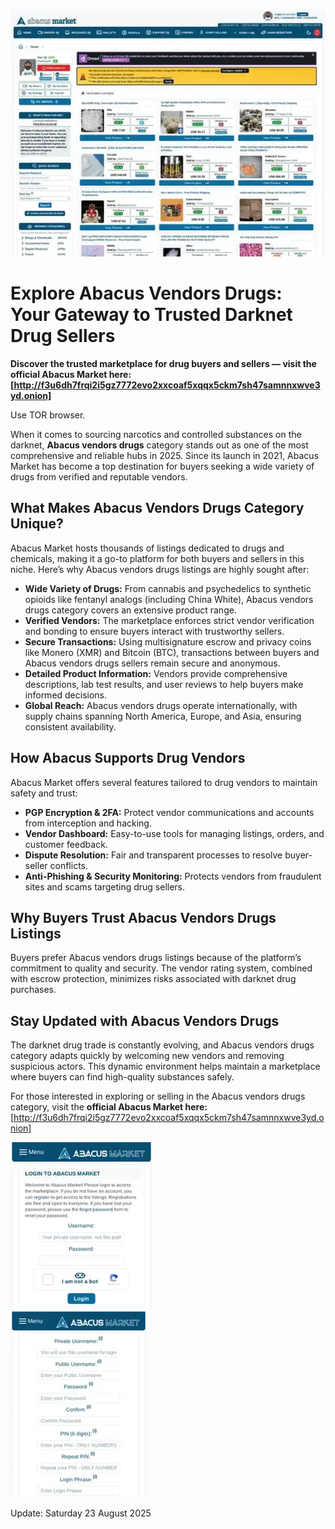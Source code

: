 <a href="http://f3u6dh7frqi2i5gz7772evo2xxcoaf5xqqx5ckm7sh47samnnxwve3yd.onion"><img src="/materials/prior.webp" alt="image" style="max-width: 100%;"></a>

# Explore Abacus Vendors Drugs: Your Gateway to Trusted Darknet Drug Sellers

**Discover the trusted marketplace for drug buyers and sellers — visit the official Abacus Market here: [http://f3u6dh7frqi2i5gz7772evo2xxcoaf5xqqx5ckm7sh47samnnxwve3yd.onion]**

Use TOR browser.

When it comes to sourcing narcotics and controlled substances on the darknet, **Abacus vendors drugs** category stands out as one of the most comprehensive and reliable hubs in 2025. Since its launch in 2021, Abacus Market has become a top destination for buyers seeking a wide variety of drugs from verified and reputable vendors.

## What Makes Abacus Vendors Drugs Category Unique?

Abacus Market hosts thousands of listings dedicated to drugs and chemicals, making it a go-to platform for both buyers and sellers in this niche. Here’s why Abacus vendors drugs listings are highly sought after:

- **Wide Variety of Drugs:** From cannabis and psychedelics to synthetic opioids like fentanyl analogs (including China White), Abacus vendors drugs category covers an extensive product range.
- **Verified Vendors:** The marketplace enforces strict vendor verification and bonding to ensure buyers interact with trustworthy sellers.
- **Secure Transactions:** Using multisignature escrow and privacy coins like Monero (XMR) and Bitcoin (BTC), transactions between buyers and Abacus vendors drugs sellers remain secure and anonymous.
- **Detailed Product Information:** Vendors provide comprehensive descriptions, lab test results, and user reviews to help buyers make informed decisions.
- **Global Reach:** Abacus vendors drugs operate internationally, with supply chains spanning North America, Europe, and Asia, ensuring consistent availability.


## How Abacus Supports Drug Vendors

Abacus Market offers several features tailored to drug vendors to maintain safety and trust:

- **PGP Encryption \& 2FA:** Protect vendor communications and accounts from interception and hacking.
- **Vendor Dashboard:** Easy-to-use tools for managing listings, orders, and customer feedback.
- **Dispute Resolution:** Fair and transparent processes to resolve buyer-seller conflicts.
- **Anti-Phishing \& Security Monitoring:** Protects vendors from fraudulent sites and scams targeting drug sellers.


## Why Buyers Trust Abacus Vendors Drugs Listings

Buyers prefer Abacus vendors drugs listings because of the platform’s commitment to quality and security. The vendor rating system, combined with escrow protection, minimizes risks associated with darknet drug purchases.

## Stay Updated with Abacus Vendors Drugs

The darknet drug trade is constantly evolving, and Abacus vendors drugs category adapts quickly by welcoming new vendors and removing suspicious actors. This dynamic environment helps maintain a marketplace where buyers can find high-quality substances safely.

For those interested in exploring or selling in the Abacus vendors drugs category, visit the **official Abacus Market here:** [http://f3u6dh7frqi2i5gz7772evo2xxcoaf5xqqx5ckm7sh47samnnxwve3yd.onion]


<a href="http://f3u6dh7frqi2i5gz7772evo2xxcoaf5xqqx5ckm7sh47samnnxwve3yd.onion"><img src="/materials/notification.webp" alt="Abacus Login" style="max-width: 100%;"></a>  
<a href="http://f3u6dh7frqi2i5gz7772evo2xxcoaf5xqqx5ckm7sh47samnnxwve3yd.onion"><img src="/materials/chart.webp" alt="Abacus Register" style="max-width: 100%;"></a> 





Update:  Saturday 23 August 2025